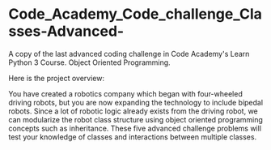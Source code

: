 # Code_Academy_Code_challenge_Classes-Advanced-
A copy of the last advanced coding challenge in Code Academy's Learn Python 3 Course. Object Oriented Programming. 

Here is the project overview:

You have created a robotics company which began with four-wheeled driving robots, but you are now expanding the technology to include bipedal robots. Since a lot of robotic logic already exists from the driving robot, we can modularize the robot class structure using object oriented programming concepts such as inheritance. These five advanced challenge problems will test your knowledge of classes and interactions between multiple classes.

